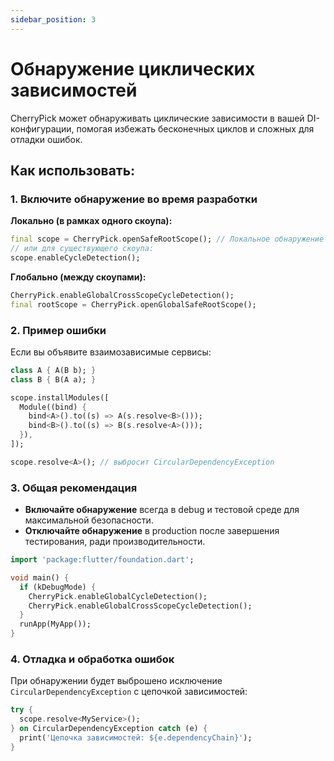 ```yaml
---
sidebar_position: 3
---
```


# Обнаружение циклических зависимостей

CherryPick может обнаруживать циклические зависимости в вашей DI-конфигурации, помогая избежать бесконечных циклов и сложных для отладки ошибок.

## Как использовать:

### 1. Включите обнаружение во время разработки

**Локально (в рамках одного скоупа):**
```dart
final scope = CherryPick.openSafeRootScope(); // Локальное обнаружение включено по умолчанию
// или для существующего скоупа:
scope.enableCycleDetection();
```

**Глобально (между скоупами):**
```dart
CherryPick.enableGlobalCrossScopeCycleDetection();
final rootScope = CherryPick.openGlobalSafeRootScope();
```

### 2. Пример ошибки

Если вы объявите взаимозависимые сервисы:
```dart
class A { A(B b); }
class B { B(A a); }

scope.installModules([
  Module((bind) {
    bind<A>().to((s) => A(s.resolve<B>()));
    bind<B>().to((s) => B(s.resolve<A>()));
  }),
]);

scope.resolve<A>(); // выбросит CircularDependencyException
```

### 3. Общая рекомендация

- **Включайте обнаружение** всегда в debug и тестовой среде для максимальной безопасности.
- **Отключайте обнаружение** в production после завершения тестирования, ради производительности.

```dart
import 'package:flutter/foundation.dart';

void main() {
  if (kDebugMode) {
    CherryPick.enableGlobalCycleDetection();
    CherryPick.enableGlobalCrossScopeCycleDetection();
  }
  runApp(MyApp());
}
```

### 4. Отладка и обработка ошибок

При обнаружении будет выброшено исключение `CircularDependencyException` с цепочкой зависимостей:
```dart
try {
  scope.resolve<MyService>();
} on CircularDependencyException catch (e) {
  print('Цепочка зависимостей: ${e.dependencyChain}');
}
```

<!-- **Подробнее:** смотрите [cycle_detection.ru.md](doc/cycle_detection.ru.md) -->
